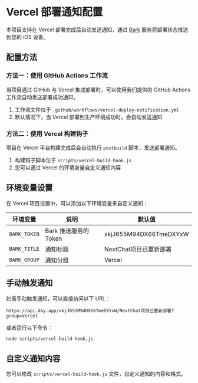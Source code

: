 # Vercel 部署通知配置

本项目支持在 Vercel 部署完成后自动发送通知，通过 [Bark](https://github.com/Finb/Bark) 服务将部署状态推送到您的 iOS 设备。

## 配置方法

### 方法一：使用 GitHub Actions 工作流

当项目通过 GitHub 与 Vercel 集成部署时，可以使用我们提供的 GitHub Actions 工作流自动发送部署成功通知。

1. 工作流文件位于 `.github/workflows/vercel-deploy-notification.yml`
2. 默认情况下，当 Vercel 部署到生产环境成功时，会自动发送通知

### 方法二：使用 Vercel 构建钩子

项目在 Vercel 平台构建完成后会自动执行 `postbuild` 脚本，发送部署通知。

1. 构建钩子脚本位于 `scripts/vercel-build-hook.js`
2. 您可以通过 Vercel 的环境变量自定义通知内容

## 环境变量设置

在 Vercel 项目设置中，可以添加以下环境变量来自定义通知：

| 环境变量 | 说明 | 默认值 |
|---------|------|-------|
| `BARK_TOKEN` | Bark 推送服务的 Token | xkjJ655M94DX66TmeDXYxW |
| `BARK_TITLE` | 通知标题 | NextChat项目已重新部署 |
| `BARK_GROUP` | 通知分组 | Vercel |

## 手动触发通知

如需手动触发通知，可以直接访问以下 URL：

```
https://api.day.app/xkjJ655M94DX66TmeDXYxW/NextChat项目已重新部署?group=Vercel
```

或者运行以下命令：

```bash
node scripts/vercel-build-hook.js
```

## 自定义通知内容

您可以修改 `scripts/vercel-build-hook.js` 文件，自定义通知的内容和格式。 